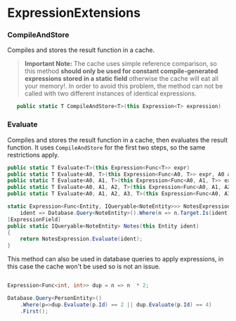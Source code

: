 ﻿# ExpressionExtensions

### CompileAndStore

Compiles and stores the result function in a cache. 

> **Important Note:** The cache uses simple reference comparison, so this method **should only be used for constant compile-generated expressions stored in a static field** otherwise the cache will eat all your memory!. In order to avoid this problem, the method can not be called with two different instances of identical expressions. 

```C#
   public static T CompileAndStore<T>(this Expression<T> expression)
```

### Evaluate

Compiles and stores the result function in a cache, then evaluates the result function. It uses `CompileAndStore` for the first two steps, so the same restrictions apply.


```C#
public static T Evaluate<T>(this Expression<Func<T>> expr)
public static T Evaluate<A0, T>(this Expression<Func<A0, T>> expr, A0 a0)
public static T Evaluate<A0, A1, T>(this Expression<Func<A0, A1, T>> expr, A0 a0, A1 a1)
public static T Evaluate<A0, A1, A2, T>(this Expression<Func<A0, A1, A2, T>> expr, A0 a0, A1 a1, A2 a2)
public static T Evaluate<A0, A1, A2, A3, T>(this Expression<Func<A0, A1, A2, A3, T>> expr, A0 a0, A1 a1, A2 a2, A3 a3)
```

```C#
static Expression<Func<Entity, IQueryable<NoteEntity>>> NotesExpression =
    ident => Database.Query<NoteEntity>().Where(n => n.Target.Is(ident));
[ExpressionField]
public static IQueryable<NoteEntity> Notes(this Entity ident)
{
    return NotesExpression.Evaluate(ident);
}
```

This method can also be used in database queries to apply expressions, in this case the cache won't be used so is not an issue. 

```C#

Expression<Func<int, int>> dup = n => n  * 2; 

Database.Query<PersonEntity>()
    .Where(p=>dup.Evaluate(p.Id) == 2 || dup.Evaluate(p.Id) == 4)
    .First();
```





